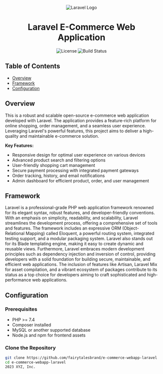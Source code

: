 
<p align="center">
  <img src="https://laravel.com/img/logomark.min.svg" alt="Laravel Logo">
</p>

<h1 align="center">Laravel E-Commerce Web Application</h1>

<p align="center">
  <img alt="License" src="https://img.shields.io/badge/license-Apache%202.0-blue.svg">
  <img alt="Build Status" src="https://img.shields.io/badge/build-passing-sienna.svg">
</p>

## Table of Contents

- [Overview](#overview)
- [Framework](#framework)
- [Configuration](#configuration)

## Overview

This is a robust and scalable open-source e-commerce web application developed with Laravel. The application provides a feature-rich platform for online shopping, order management, and a seamless user experience. Leveraging Laravel's powerful features, this project aims to deliver a high-quality and maintainable e-commerce solution.

**Key Features:**
- Responsive design for optimal user experience on various devices
- Advanced product search and filtering options
- User-friendly shopping cart management
- Secure payment processing with integrated payment gateways
- Order tracking, history, and email notifications
- Admin dashboard for efficient product, order, and user management

## Framework

Laravel is a professional-grade PHP web application framework renowned for its elegant syntax, robust features, and developer-friendly conventions. With an emphasis on simplicity, readability, and scalability, Laravel streamlines the development process, offering a comprehensive set of tools and features. The framework includes an expressive ORM (Object-Relational Mapping) called Eloquent, a powerful routing system, integrated testing support, and a modular packaging system. Laravel also stands out for its Blade templating engine, making it easy to create dynamic and reusable views. Furthermore, Laravel embraces modern development principles such as dependency injection and inversion of control, providing developers with a solid foundation for building secure, maintainable, and efficient web applications. The inclusion of features like Artisan, Laravel Mix for asset compilation, and a vibrant ecosystem of packages contribute to its status as a top choice for developers aiming to craft sophisticated and high-performance web applications.

## Configuration

### Prerequisites

- PHP >= 7.4
- Composer installed
- MySQL or another supported database
- Node.js and npm for frontend assets

### Clone the Repository

```bash
git clone https://github.com/fairytalesbrand/e-commerce-webapp-laravel.git
cd e-commerce-webapp-laravel
2023 XYZ, Inc.



